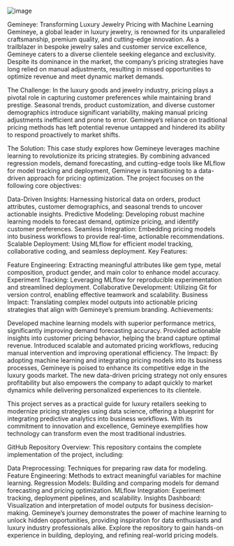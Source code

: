![image](https://github.com/user-attachments/assets/80bcbb59-4607-4f10-b81f-fe78a566d738)


Gemineye: Transforming Luxury Jewelry Pricing with Machine Learning
Gemineye, a global leader in luxury jewelry, is renowned for its unparalleled craftsmanship, premium quality, and cutting-edge innovation. As a trailblazer in bespoke jewelry sales and customer service excellence, Gemineye caters to a diverse clientele seeking elegance and exclusivity. Despite its dominance in the market, the company’s pricing strategies have long relied on manual adjustments, resulting in missed opportunities to optimize revenue and meet dynamic market demands.

The Challenge: In the luxury goods and jewelry industry, pricing plays a pivotal role in capturing customer preferences while maintaining brand prestige. Seasonal trends, product customization, and diverse customer demographics introduce significant variability, making manual pricing adjustments inefficient and prone to error. Gemineye’s reliance on traditional pricing methods has left potential revenue untapped and hindered its ability to respond proactively to market shifts.

The Solution: This case study explores how Gemineye leverages machine learning to revolutionize its pricing strategies. By combining advanced regression models, demand forecasting, and cutting-edge tools like MLflow for model tracking and deployment, Gemineye is transitioning to a data-driven approach for pricing optimization. The project focuses on the following core objectives:

Data-Driven Insights: Harnessing historical data on orders, product attributes, customer demographics, and seasonal trends to uncover actionable insights.
Predictive Modeling: Developing robust machine learning models to forecast demand, optimize pricing, and identify customer preferences.
Seamless Integration: Embedding pricing models into business workflows to provide real-time, actionable recommendations.
Scalable Deployment: Using MLflow for efficient model tracking, collaborative coding, and seamless deployment.
Key Features:

Feature Engineering: Extracting meaningful attributes like gem type, metal composition, product gender, and main color to enhance model accuracy.
Experiment Tracking: Leveraging MLflow for reproducible experimentation and streamlined deployment.
Collaborative Development: Utilizing Git for version control, enabling effective teamwork and scalability.
Business Impact: Translating complex model outputs into actionable pricing strategies that align with Gemineye’s premium branding.
Achievements:

Developed machine learning models with superior performance metrics, significantly improving demand forecasting accuracy.
Provided actionable insights into customer pricing behavior, helping the brand capture optimal revenue.
Introduced scalable and automated pricing workflows, reducing manual intervention and improving operational efficiency.
The Impact: By adopting machine learning and integrating pricing models into its business processes, Gemineye is poised to enhance its competitive edge in the luxury goods market. The new data-driven pricing strategy not only ensures profitability but also empowers the company to adapt quickly to market dynamics while delivering personalized experiences to its clientele.

This project serves as a practical guide for luxury retailers seeking to modernize pricing strategies using data science, offering a blueprint for integrating predictive analytics into business workflows. With its commitment to innovation and excellence, Gemineye exemplifies how technology can transform even the most traditional industries.

GitHub Repository Overview: This repository contains the complete implementation of the project, including:

Data Preprocessing: Techniques for preparing raw data for modeling.
Feature Engineering: Methods to extract meaningful variables for machine learning.
Regression Models: Building and comparing models for demand forecasting and pricing optimization.
MLflow Integration: Experiment tracking, deployment pipelines, and scalability.
Insights Dashboard: Visualization and interpretation of model outputs for business decision-making.
Gemineye’s journey demonstrates the power of machine learning to unlock hidden opportunities, providing inspiration for data enthusiasts and luxury industry professionals alike. Explore the repository to gain hands-on experience in building, deploying, and refining real-world pricing models.
